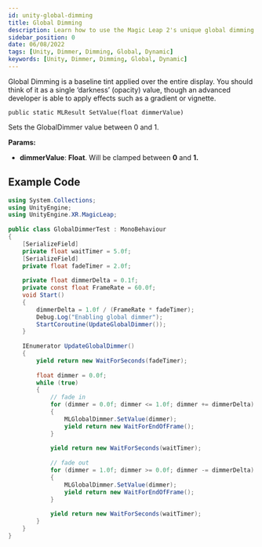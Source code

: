 ```yaml
---
id: unity-global-dimming
title: Global Dimming
description: Learn how to use the Magic Leap 2's unique global dimming technology. 
sidebar_position: 0
date: 06/08/2022
tags: [Unity, Dimmer, Dimming, Global, Dynamic]
keywords: [Unity, Dimmer, Dimming, Global, Dynamic]
---
```


Global Dimming is a baseline tint applied over the entire display. You should think of it as a single ‘darkness’ (opacity) value, though an advanced developer is able to apply effects such as a gradient or vignette.

 `public static MLResult SetValue(float dimmerValue)`

Sets the GlobalDimmer value between 0 and 1.

**Params:**

- **dimmerValue**: **Float**. Will be clamped between **0** and **1.**

## Example Code

```csharp showLineNumbers
using System.Collections;
using UnityEngine;
using UnityEngine.XR.MagicLeap;
 
public class GlobalDimmerTest : MonoBehaviour
{
    [SerializeField]
    private float waitTimer = 5.0f;
    [SerializeField]
    private float fadeTimer = 2.0f;
 
    private float dimmerDelta = 0.1f;
    private const float FrameRate = 60.0f;
    void Start()
    {
        dimmerDelta = 1.0f / (FrameRate * fadeTimer);
        Debug.Log("Enabling global dimmer");
        StartCoroutine(UpdateGlobalDimmer());
    }
 
    IEnumerator UpdateGlobalDimmer()
    {
        yield return new WaitForSeconds(fadeTimer);
 
        float dimmer = 0.0f;
        while (true)
        {
            // fade in
            for (dimmer = 0.0f; dimmer <= 1.0f; dimmer += dimmerDelta)
            {
                MLGlobalDimmer.SetValue(dimmer);
                yield return new WaitForEndOfFrame();
            }
 
            yield return new WaitForSeconds(waitTimer);
 
            // fade out
            for (dimmer = 1.0f; dimmer >= 0.0f; dimmer -= dimmerDelta)
            {
                MLGlobalDimmer.SetValue(dimmer);
                yield return new WaitForEndOfFrame();
            }
 
            yield return new WaitForSeconds(waitTimer);
        }
    }
}
```

